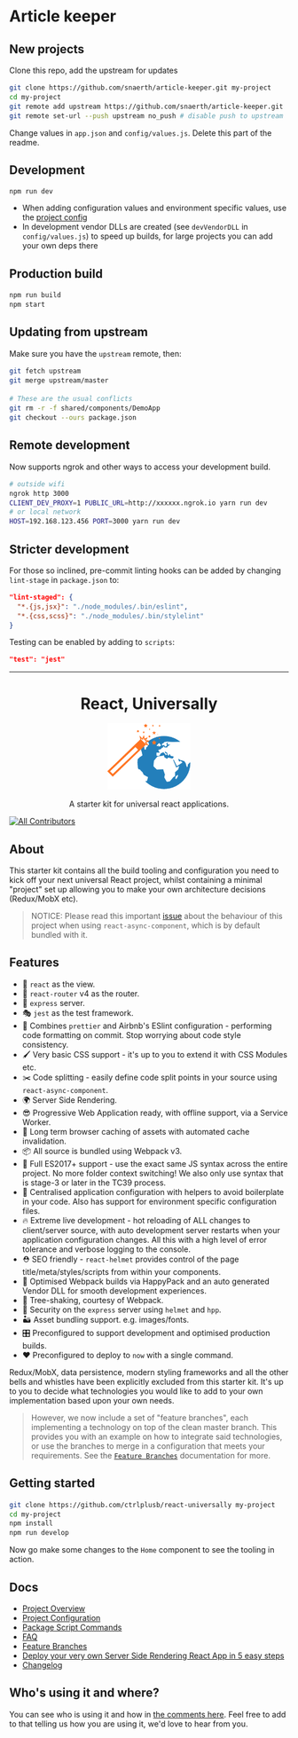 # Article keeper

## New projects

Clone this repo, add the upstream for updates

```bash
git clone https://github.com/snaerth/article-keeper.git my-project
cd my-project
git remote add upstream https://github.com/snaerth/article-keeper.git
git remote set-url --push upstream no_push # disable push to upstream
```

Change values in `app.json` and `config/values.js`. Delete this part of the readme.

## Development

```
npm run dev
```

* When adding configuration values and environment specific values, use the [project config](https://github.com/ctrlplusb/react-universally/blob/master/internal/docs/PROJECT_CONFIG.md)
* In development vendor DLLs are created (see `devVendorDLL` in `config/values.js`) to speed up builds, for large projects you can add your own deps there

## Production build

```bash
npm run build
npm start
```

## Updating from upstream

Make sure you have the `upstream` remote, then:

```bash
git fetch upstream
git merge upstream/master

# These are the usual conflicts
git rm -r -f shared/components/DemoApp
git checkout --ours package.json
```

## Remote development

Now supports ngrok and other ways to access your development build.

```bash
# outside wifi
ngrok http 3000
CLIENT_DEV_PROXY=1 PUBLIC_URL=http://xxxxxx.ngrok.io yarn run dev
# or local network
HOST=192.168.123.456 PORT=3000 yarn run dev
```

## Stricter development

For those so inclined, pre-commit linting hooks can be added by changing `lint-stage` in `package.json` to:

```json
"lint-staged": {
  "*.{js,jsx}": "./node_modules/.bin/eslint",
  "*.{css,scss}": "./node_modules/.bin/stylelint"
}
```

Testing can be enabled by adding to `scripts`:

```json
"test": "jest"
```

---

<p align='center'>
  <h1 align='center'>React, Universally</h1>
  <p align='center'><img width='150' src='https://raw.githubusercontent.com/ctrlplusb/assets/master/logos/react-universally.png' /></p>
  <p align='center'>A starter kit for universal react applications.</p>
</p>

[![All Contributors](https://img.shields.io/badge/all_contributors-20-orange.svg?style=flat-square)](#contributors)

## About

This starter kit contains all the build tooling and configuration you need to kick off your next universal React project, whilst containing a minimal "project" set up allowing you to make your own architecture decisions (Redux/MobX etc).

> NOTICE: Please read this important [issue](https://github.com/ctrlplusb/react-universally/issues/409) about the behaviour of this project when using `react-async-component`, which is by default bundled with it.

## Features

* 👀 `react` as the view.
* 🔀 `react-router` v4 as the router.
* 🚄 `express` server.
* 🎭 `jest` as the test framework.
* 💄 Combines `prettier` and Airbnb's ESlint configuration - performing code formatting on commit. Stop worrying about code style consistency.
* 🖌 Very basic CSS support - it's up to you to extend it with CSS Modules etc.
* ✂️ Code splitting - easily define code split points in your source using `react-async-component`.
* 🌍 Server Side Rendering.
* 😎 Progressive Web Application ready, with offline support, via a Service Worker.
* 🐘 Long term browser caching of assets with automated cache invalidation.
* 📦 All source is bundled using Webpack v3.
* 🚀 Full ES2017+ support - use the exact same JS syntax across the entire project. No more folder context switching! We also only use syntax that is stage-3 or later in the TC39 process.
* 🔧 Centralised application configuration with helpers to avoid boilerplate in your code. Also has support for environment specific configuration files.
* 🔥 Extreme live development - hot reloading of ALL changes to client/server source, with auto development server restarts when your application configuration changes. All this with a high level of error tolerance and verbose logging to the console.
* ⛑ SEO friendly - `react-helmet` provides control of the page title/meta/styles/scripts from within your components.
* 🤖 Optimised Webpack builds via HappyPack and an auto generated Vendor DLL for smooth development experiences.
* 🍃 Tree-shaking, courtesy of Webpack.
* 👮 Security on the `express` server using `helmet` and `hpp`.
* 🏜 Asset bundling support. e.g. images/fonts.
* 🎛 Preconfigured to support development and optimised production builds.
* ❤️ Preconfigured to deploy to `now` with a single command.

Redux/MobX, data persistence, modern styling frameworks and all the other bells and whistles have been explicitly excluded from this starter kit. It's up to you to decide what technologies you would like to add to your own implementation based upon your own needs.

> However, we now include a set of "feature branches", each implementing a technology on top of the clean master branch. This provides you with an example on how to integrate said technologies, or use the branches to merge in a configuration that meets your requirements. See the [`Feature Branches`](/internal/docs/FEATURE_BRANCHES.md) documentation for more.

## Getting started

```bash
git clone https://github.com/ctrlplusb/react-universally my-project
cd my-project
npm install
npm run develop
```

Now go make some changes to the `Home` component to see the tooling in action.

## Docs

* [Project Overview](/internal/docs/PROJECT_OVERVIEW.md)
* [Project Configuration](/internal/docs/PROJECT_CONFIG.md)
* [Package Script Commands](/internal/docs/PKG_SCRIPTS.md)
* [FAQ](/internal/docs/FAQ.md)
* [Feature Branches](/internal/docs/FEATURE_BRANCHES.md)
* [Deploy your very own Server Side Rendering React App in 5 easy steps](/internal/docs/DEPLOY_TO_NOW.md)
* [Changelog](/CHANGELOG.md)

## Who's using it and where?

You can see who is using it and how in [the comments here](https://github.com/ctrlplusb/react-universally/issues/437). Feel free to add to that telling us how you are using it, we'd love to hear from you.
